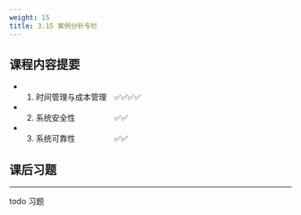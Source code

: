 ```yaml
---
weight: 15
title: 3.15 案例分析专栏
---
```

## 课程内容提要

- 1. 时间管理与成本管理&emsp;✅✅✅✅
- 2. 系统安全性&emsp;&emsp;&emsp;&emsp;&emsp;✅✅
- 3. 系统可靠性&emsp;&emsp;&emsp;&emsp;&emsp;✅✅

## 课后习题

---

todo 习题